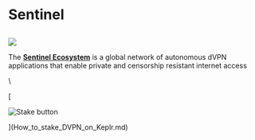 # Sentinel

##

![](https://user-images.githubusercontent.com/95366163/148816863-bd7b1786-9610-4add-b619-d8ca0c76b000.png)

The [**Sentinel Ecosystem**](https://sentinel.co/) is a global network of autonomous dVPN applications that enable private and censorship resistant internet access

\


\[

![Stake button](https://user-images.githubusercontent.com/95366163/155355628-7804fcaf-96ec-4156-a60e-7ab3f9e03bb2.png)

]\(How\_to\_stake\_DVPN\_on\_Keplr.md)
